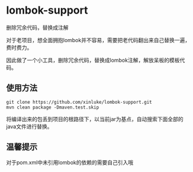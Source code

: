# lombok-support
删除冗余代码，替换成注解

对于老项目，想全面拥抱lombok并不容易，需要把老代码翻出来自己替换一遍，费时费力。

因此做了一个小工具，删除冗余代码，替换成lombok注解，解放呆板的模板代码。
## 使用方法
```
git clone https://github.com/xinluke/lombok-support.git
mvn clean package -Dmaven.test.skip
```
将编译出来的包丢到项目的根路径下，以当前jar为基点，自动搜索下面全部的java文件进行替换。

## 温馨提示
对于pom.xml中未引用lombok的依赖的需要自己引入哦